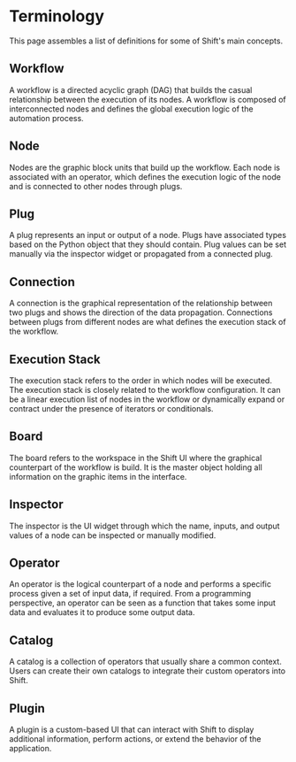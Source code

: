 # Terminology

This page assembles a list of definitions for some of Shift's main concepts.

## Workflow

A workflow is a directed acyclic graph (DAG) that builds the casual relationship between the execution of its nodes. A workflow is composed of interconnected nodes and defines the global execution logic of the automation process.

## Node

Nodes are the graphic block units that build up the workflow. Each node is associated with an operator, which defines the execution logic of the node and is connected to other nodes through plugs.

## Plug

A plug represents an input or output of a node. Plugs have associated types based on the Python object that they should contain. Plug values can be set manually via the inspector widget or propagated from a connected plug.

## Connection

A connection is the graphical representation of the relationship between two plugs and shows the direction of the data propagation. Connections between plugs from different nodes are what defines the execution stack of the workflow. 

## Execution Stack

The execution stack refers to the order in which nodes will be executed. The execution stack is closely related to the workflow configuration. It can be a linear execution list of nodes in the workflow or dynamically expand or contract under the presence of iterators or conditionals. 

## Board

The board refers to the workspace in the Shift UI where the graphical counterpart of the workflow is build. It is the master object holding all information on the graphic items in the interface.

## Inspector

The inspector is the UI widget through which the name, inputs, and output values of a node can be inspected or manually modified.

## Operator

An operator is the logical counterpart of a node and performs a specific process given a set of input data, if required. From a programming perspective, an operator can be seen as a function that takes some input data and evaluates it to produce some output data.

## Catalog

A catalog is a collection of operators that usually share a common context.  Users can create their own catalogs to integrate their custom operators into Shift.

## Plugin

A plugin is a custom-based UI that can interact with Shift to display additional information, perform actions, or extend the behavior of the application.
